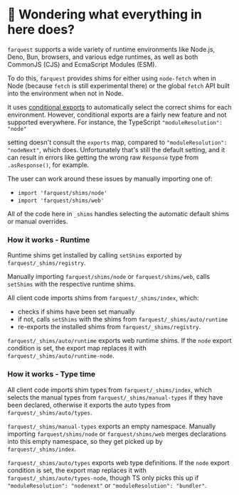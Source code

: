 # 👋 Wondering what everything in here does?

`farquest` supports a wide variety of runtime environments like Node.js, Deno, Bun, browsers, and various
edge runtimes, as well as both CommonJS (CJS) and EcmaScript Modules (ESM).

To do this, `farquest` provides shims for either using `node-fetch` when in Node (because `fetch` is still experimental there) or the global `fetch` API built into the environment when not in Node.

It uses [conditional exports](https://nodejs.org/api/packages.html#conditional-exports) to
automatically select the correct shims for each environment. However, conditional exports are a fairly new
feature and not supported everywhere. For instance, the TypeScript `"moduleResolution": "node"`

setting doesn't consult the `exports` map, compared to `"moduleResolution": "nodeNext"`, which does.
Unfortunately that's still the default setting, and it can result in errors like
getting the wrong raw `Response` type from `.asResponse()`, for example.

The user can work around these issues by manually importing one of:

- `import 'farquest/shims/node'`
- `import 'farquest/shims/web'`

All of the code here in `_shims` handles selecting the automatic default shims or manual overrides.

### How it works - Runtime

Runtime shims get installed by calling `setShims` exported by `farquest/_shims/registry`.

Manually importing `farquest/shims/node` or `farquest/shims/web`, calls `setShims` with the respective runtime shims.

All client code imports shims from `farquest/_shims/index`, which:

- checks if shims have been set manually
- if not, calls `setShims` with the shims from `farquest/_shims/auto/runtime`
- re-exports the installed shims from `farquest/_shims/registry`.

`farquest/_shims/auto/runtime` exports web runtime shims.
If the `node` export condition is set, the export map replaces it with `farquest/_shims/auto/runtime-node`.

### How it works - Type time

All client code imports shim types from `farquest/_shims/index`, which selects the manual types from `farquest/_shims/manual-types` if they have been declared, otherwise it exports the auto types from `farquest/_shims/auto/types`.

`farquest/_shims/manual-types` exports an empty namespace.
Manually importing `farquest/shims/node` or `farquest/shims/web` merges declarations into this empty namespace, so they get picked up by `farquest/_shims/index`.

`farquest/_shims/auto/types` exports web type definitions.
If the `node` export condition is set, the export map replaces it with `farquest/_shims/auto/types-node`, though TS only picks this up if `"moduleResolution": "nodenext"` or `"moduleResolution": "bundler"`.
